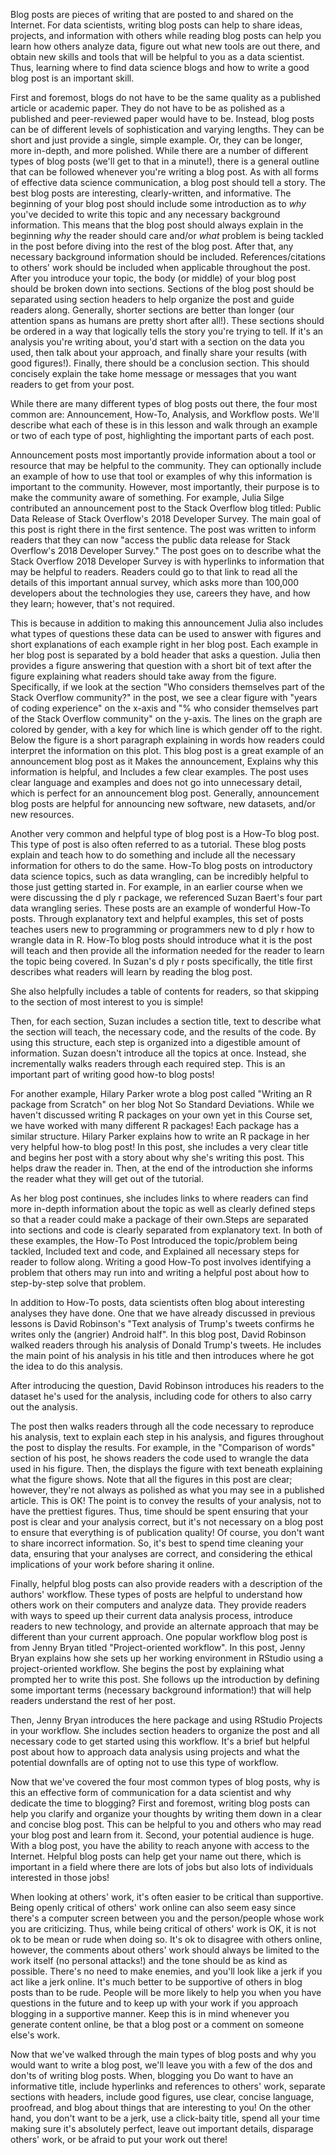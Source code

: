 Blog posts are pieces of writing that are posted to and shared on the Internet. For data scientists, writing blog posts can help to share ideas, projects, and information with others while reading blog posts can help you learn how others analyze data, figure out what new tools are out there, and obtain new skills and tools that will be helpful to you as a data scientist. Thus, learning where to find data science blogs and how to write a good blog post is an important skill.

First and foremost, blogs do not have to be the same quality as a published article or academic paper. They do not have to be as polished as a published and peer-reviewed paper would have to be. Instead, blog posts can be of different levels of sophistication and varying lengths. They can be short and just provide a single, simple example. Or, they can be longer, more in-depth, and more polished. While there are a number of different types of blog posts (we'll get to that in a minute!), there is a general outline that can be followed whenever you're writing a blog post. As with all forms of effective data science communication, a blog post should tell a story. The best blog posts are interesting, clearly-written, and informative. The beginning of your blog post should include some introduction as to *why* you've decided to write this topic and any necessary background information. This means that the blog post should always explain in the beginning *why* the reader should care and/or *what* problem is being tackled in the post before diving into the rest of the blog post. After that, any necessary background information should be included. References/citations to others' work should be included when applicable throughout the post. After you introduce your topic, the body (or middle) of your blog post should be broken down into sections. Sections of the blog post should be separated using section headers to help organize the post and guide readers along. Generally, shorter sections are better than longer (our attention spans as humans are pretty short after all!). These sections should be ordered in a way that logically tells the story you're trying to tell. If it's an analysis you're writing about, you'd start with a section on the data you used, then talk about your approach, and finally share your results (with good figures!). Finally, there should be a conclusion section. This should concisely explain the take home message or messages that you want readers to get from your post. 

While there are many different types of blog posts out there, the four most common are: Announcement, How-To, Analysis, and Workflow posts. We'll describe what each of these is in this lesson and walk through an example or two of each type of post, highlighting the important parts of each post. 

Announcement posts most importantly provide information about a tool or resource that may be helpful to the community. They can optionally include an example of how to use that tool or examples of why this information is important to the community. However, most importantly, their purpose is to make the community aware of something. For example, Julia Silge contributed an announcement post to the Stack Overflow blog titled: Public Data Release of Stack Overflow's 2018 Developer Survey. The main goal of this post is right there in the first sentence. The post was written to inform readers that they can now "access the public data release for Stack Overflow's 2018 Developer Survey." The post goes on to describe what the Stack Overflow 2018 Developer Survey is with hyperlinks to information that may be helpful to readers. Readers could go to that link to read all the details of this important annual survey, which asks more than 100,000 developers about the technologies they use, careers they have, and how they learn; however, that's not required.

This is because in addition to making this announcement Julia also includes what types of questions these data can be used to answer with figures and short explanations of each example right in her blog post. Each example in her blog post is separated by a bold header that asks a question. Julia then provides a figure answering that question with a short bit of text after the figure explaining what readers should take away from the figure. Specifically, if we look at the section "Who considers themselves part of the Stack Overflow community?" in the post, we see a clear figure with "years of coding experience" on the x-axis and "% who consider themselves part of the Stack Overflow community" on the y-axis. The lines on the graph are colored by gender, with a key for which line is which gender off to the right. Below the figure is a short paragraph explaining in words how readers could interpret the information on this plot. This blog post is a great example of an announcement blog post as it Makes the announcement, Explains why this information is helpful, and Includes a few clear examples. The post uses clear language and examples and does not go into unnecessary detail, which is perfect for an announcement blog post. Generally, announcement blog posts are helpful for announcing new software, new datasets, and/or new resources.

Another very common and helpful type of blog post is a How-To blog post. This type of post is also often referred to as a tutorial. These blog posts explain and teach how to do something and include all the necessary information for others to do the same. How-To blog posts on introductory data science topics, such as data wrangling, can be incredibly helpful to those just getting started in. For example, in an earlier course when we were discussing the d ply r package, we referenced Suzan Baert's four part data wrangling series. These posts are an example of wonderful How-To posts. Through explanatory text and helpful examples, this set of posts teaches users new to programming or programmers new to d ply r how to wrangle data in R. How-To blog posts should introduce what it is the post will teach and then provide all the information needed for the reader to learn the topic being covered. In Suzan's d ply r posts specifically, the title first describes what readers will learn by reading the blog post.

She also helpfully includes a table of contents for readers, so that skipping to the section of most interest to you is simple!

Then, for each section, Suzan includes a section title, text to describe what the section will teach, the necessary code, and the results of the code. By using this structure, each step is organized into a digestible amount of information. Suzan doesn't introduce all the topics at once. Instead, she incrementally walks readers through each required step. This is an important part of writing good how-to blog posts!

For another example, Hilary Parker wrote a blog post called "Writing an R package from Scratch" on her blog Not So Standard Deviations. While we haven't discussed writing R packages on your own yet in this Course set, we have worked with many different R packages! Each package has a similar structure. Hilary Parker explains how to write an R package in her very helpful how-to blog post! In this post, she includes a very clear title and begins her post with a story about why she's writing this post. This helps draw the reader in. Then, at the end of the introduction she informs the reader what they will get out of the tutorial.

As her blog post continues, she includes links to where readers can find more in-depth information about the topic as well as clearly defined steps so that a reader could make a package of their own.Steps are separated into sections and code is clearly separated from explanatory text. In both of these examples, the How-To Post Introduced the topic/problem being tackled, Included text and code, and Explained all necessary steps for reader to follow along. Writing a good How-To post involves identifying a problem that others may run into and writing a helpful post about how to step-by-step solve that problem.

In addition to How-To posts, data scientists often blog about interesting analyses they have done. One that we have already discussed in previous lessons is David Robinson's "Text analysis of Trump's tweets confirms he writes only the (angrier) Android half". In this blog post, David Robinson walked readers through his analysis of Donald Trump's tweets.  He includes the main point of his analysis in his title and then introduces where he got the idea to do this analysis. 

After introducing the question, David Robinson introduces his readers to the dataset he's used for the analysis, including code for others to also carry out the analysis. 

The post then walks readers through all the code necessary to reproduce his analysis, text to explain each step in his analysis, and figures throughout the post to display the results. For example, in the "Comparison of words" section of his post, he shows readers the code used to wrangle the data used in his figure. Then, the displays the figure with text beneath explaining what the figure shows. Note that all the figures in this post are clear; however, they're not always as polished as what you may see in a published article. This is OK! The point is to convey the results of your analysis, not to have the prettiest figures. Thus, time should be spent ensuring that your post is clear and your analysis correct, but it's not necessary on a blog post to ensure that everything is of publication quality! Of course, you don't want to share incorrect information. So, it's best to spend time cleaning your data, ensuring that your analyses are correct, and considering the ethical implications of your work before sharing it online.

Finally, helpful blog posts can also provide readers with a description of the authors' workflow. These types of posts are helpful to understand how others work on their computers and analyze data. They provide readers with ways to speed up their current data analysis process, introduce readers to new technology, and provide an alternate approach that may be different than your current approach. One popular workflow blog post is from Jenny Bryan titled "Project-oriented workflow". In this post, Jenny Bryan explains how she sets up her working environment in RStudio using a project-oriented workflow. She begins the post by explaining what prompted her to write this post. She follows up the introduction by defining some important terms (necessary background information!) that will help readers understand the rest of her post.

Then, Jenny Bryan introduces the here package and using RStudio Projects in your workflow. She includes section headers to organize the post and all necessary code to get started using this workflow. It's a brief but helpful post about how to approach data analysis using projects and what the potential downfalls are of opting not to use this type of workflow. 

Now that we've covered the four most common types of blog posts, why is this an effective form of communication for a data scientist and why dedicate the time to blogging? First and foremost, writing blog posts can help you clarify and organize your thoughts by writing them down in a clear and concise blog post. This can be helpful to you and others who may read your blog post and learn from it. Second, your potential audience is huge. With a blog post, you have the ability to reach anyone with access to the Internet. Helpful blog posts can help get your name out there, which is important in a field where there are lots of jobs but also lots of individuals interested in those jobs!

When looking at others' work, it's often easier to be critical than supportive. Being openly critical of others' work online can also seem easy since there's a computer screen between you and the person/people whose work you are criticizing. Thus, while being critical of others' work is OK, it is not ok to be mean or rude when doing so. It's ok to disagree with others online, however, the comments about others' work should always be limited to the work itself (no personal attacks!) and the tone should be as kind as possible. There's no need to make enemies, and you'll look like a jerk if you act like a jerk online. It's much better to be supportive of others in blog posts than to be rude. People will be more likely to help you when you have questions in the future and to keep up with your work if you approach blogging in a supportive manner. Keep this is in mind whenever you generate content online, be that a blog post or a comment on someone else's work.

Now that we've walked through the main types of blog posts and why you would want to write a blog post, we'll leave you with a few of the dos and don'ts of writing blog posts. When, blogging you Do want to have an informative title, include hyperlinks and references to others' work, separate sections with headers, include good figures, use clear, concise language, proofread, and blog about things that are interesting to you! On the other hand, you don't want to be a jerk, use a click-baity title, spend all your time making sure it's absolutely perfect, leave out important details, disparage others' work, or be afraid to put your work out there!
